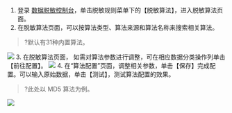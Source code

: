 
1. 登录 [数据脱敏控制台](https://console.cloud.tencent.com/dmask/rules-algorithms)，单击脱敏规则菜单下的【脱敏算法】，进入脱敏算法页面。
2. 在脱敏算法页面，可以按算法类型、算法来源和算法名称来搜索相关算法。
>?默认有31种内置算法。
>
![](https://main.qcloudimg.com/raw/72c7042ba215dada52c65d02f3f96615.png)
3. 在脱敏算法页面， 如需对算法参数进行调整，可在相应数据分类操作列单击【前往配置】。
![](https://main.qcloudimg.com/raw/397c87a8fab7a29fc996717b63d7a9c3.png)
4. 在“算法配置”页面，调整相关参数，单击【保存】完成配置。可以输入原始数据，单击【测试】，测试算法配置的效果。
>?此处以 MD5 算法为例。
>
![](https://main.qcloudimg.com/raw/c5caa1b7b63a871accd487ffbfbd3875.png)


